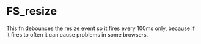 # FS_resize

This fn debounces the resize event so it fires every 100ms only, because if it fires to often it can cause problems in some browsers.